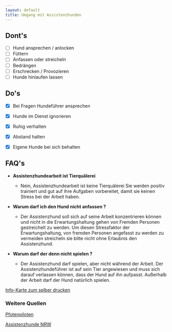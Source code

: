 ```yaml
---
layout: default
title: Umgang mit Assistenzhunden
---
```

## Dont's

* [ ] Hund ansprechen / anlocken
* [ ] Füttern
* [ ] Anfassen oder streicheln
* [ ] Bedrängen
* [ ] Erschrecken / Provozieren
* [ ] Hunde hinlaufen lassen

## Do's

* [X] Bei Fragen Hundeführer ansprechen
* [X] Hunde im Dienst ignorieren
* [X] Ruhig verhalten
* [X] Abstand halten
* [X] Eigene Hunde bei sich behalten


## FAQ's

* **Assistenzhundearbeit ist Tierquälerei**

  * Nein, Assistenzhundearbeit ist keine Tierquälerei
    Sie werden positiv trainiert und gut auf ihre Aufgaben vorbereitet, damit sie keinen Stress bei der Arbeit haben.
* **Warum darf ich den Hund nicht anfassen ?**

  * Der Assistenzhund soll sich auf seine Arbeit konzentrieren können und nicht in die Erwartungshaltung gehen von Fremden Personen gestreichelt zu werden. Um diesen Stressfaktor der Erwartungshaltung, von fremden Personen angefasst zu werden zu vermeiden streicheln sie bitte nicht ohne Erlaubnis den Assistenzhund.
* **Warum darf der denn nicht spielen ?**

  * Der Assistenzhund darf spielen, aber nicht während der Arbeit. Der Assistenzhundeführer ist auf sein Tier angewiesen und muss sich darauf verlassen können, dass der Hund auf ihn aufpasst.
    Außerhalb der Arbeit darf der Hund natürlich spielen.


[Info-Karte zum selber drucken](https://www.canva.com/design/DAEm-lCv7zo/WNt4UWirpg0qfGkXMSTEKw/view?utm_content=DAEm-lCv7zo&utm_campaign=designshare&utm_medium=link&utm_source=sharebuttonhttps:/)


### Weitere Quellen


[Pfotenpiloten](https://www.pfotenpiloten.org/)

[Assistenzhunde NRW](https://www.assistenzhunde.nrw/)
